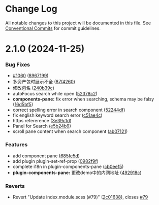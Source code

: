 # Change Log

All notable changes to this project will be documented in this file.
See [Conventional Commits](https://conventionalcommits.org) for commit guidelines.

# 2.1.0 (2024-11-25)


### Bug Fixes

* [#1060](https://github.com/alibaba/lowcode-plugins/issues/1060) ([8967199](https://github.com/alibaba/lowcode-plugins/commit/89671991e1c38d9abda6ede5b3bf911e300619b0))
* 多资产包时展示不全 ([87f4260](https://github.com/alibaba/lowcode-plugins/commit/87f4260c54615cf2e3d3c8d6b733b309c20cadb7))
* 修改包名 ([240b39c](https://github.com/alibaba/lowcode-plugins/commit/240b39ccf025ad26d79591764b2eaf772c0d9960))
* autoFocus search while open ([52378c2](https://github.com/alibaba/lowcode-plugins/commit/52378c2723600a519d29baccd781cc62c220d47b))
* **components-pane:** fix error when searching, schema may be falsy ([16d5bf5](https://github.com/alibaba/lowcode-plugins/commit/16d5bf523e8360ed1e06555851de50f0ca1d0b27))
* correct spelling error in search component ([52244df](https://github.com/alibaba/lowcode-plugins/commit/52244df194d9a4a1e72b94cc9be974858660534a))
* fix english keyword search error ([c51ae4c](https://github.com/alibaba/lowcode-plugins/commit/c51ae4c4019ca032d199413d9e73359efedca3d4))
* https refererence ([3e39c1d](https://github.com/alibaba/lowcode-plugins/commit/3e39c1d5dd9344bab919146f8431cb344c5d4462))
* Panel for Search ([e5b24b9](https://github.com/alibaba/lowcode-plugins/commit/e5b24b919473843a6cbc8fa3c3679041be33a5c2))
* scroll pane content when search component ([ab07121](https://github.com/alibaba/lowcode-plugins/commit/ab07121e41dec5300a4150af57e29f1f0ddd84de))


### Features

* add component pane ([685fe5d](https://github.com/alibaba/lowcode-plugins/commit/685fe5d9a13d8814de7b928252934ad10e54bc8b))
* add plugin plugin-set-ref-prop ([0982f9f](https://github.com/alibaba/lowcode-plugins/commit/0982f9f9183d7f3f55a8f15d43cf4fba12b36104))
* complete i18n in plugin-components-pane ([cb0eef5](https://github.com/alibaba/lowcode-plugins/commit/cb0eef591a1b06103cb690083367df27ce9f0dae))
* **plugin-components-pane:** 更改demo中的内网地址 ([492918c](https://github.com/alibaba/lowcode-plugins/commit/492918c21d133572a4a88b5f2140ecc5cea2bef9))


### Reverts

* Revert "Update index.module.scss (#79)" ([2c01638](https://github.com/alibaba/lowcode-plugins/commit/2c016386c6d2c75b1acd26a644edcd2092b999e2)), closes [#79](https://github.com/alibaba/lowcode-plugins/issues/79)
